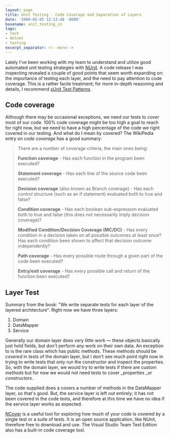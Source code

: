 ```yaml
---
layout: page
title: Unit Testing - Code Coverage and Separation of Layers
date: '2009-02-05 12:13:48 -0600'
basename: unit_testing_co
tags:
- tech
- dotnet
- testing
excerpt_separator: <!--more-->
---
```


Lately I've been working with my team to understand and utilize good automated
unit testing strategies with <a href="http://www.nunit.org">NUnit</a>. A code
release I was inspecting revealed a couple of good points that seem worth
expanding on: the importance of testing each layer, and the need to pay
attention to code coverage. This is a rather facile treatment; for more in-depth
reasoning and details, I recommend <a href="http://www.xunitpatterns.com">xUnit
Test Patterns</a>.

<!--more-->

## Code coverage

Although there may be occasional exceptions, we need our tests to _cover_ most
of our code. 100% code coverage might be too high a goal to reach for right now,
but we need to have a high percentage of the code we right covered in our
testing. And what do I mean by covered? The WikiPedia entry on _code coverage_
has a good summary:

> There are a number of coverage criteria, the main ones being:
>
> **Function coverage** - Has each function in the program been executed?
>
> **Statement coverage** - Has each line of the source code been executed?
>
> **Decision coverage** (also known as Branch coverage) - Has each control
> structure (such as an if statement) evaluated both to true and false?
>
> **Condition coverage** - Has each boolean sub-expression evaluated both to
> true and false (this does not necessarily imply decision coverage)?
>
> **Modified Condition/Decision Coverage (MC/DC)** - Has every condition in a
> decision taken on all possible outcomes at least once? Has each condition been
> shown to affect that decision outcome independently?
>
> **Path coverage** - Has every possible route through a given part of the code
> been executed?
>
> **Entry/exit coverage** - Has every possible call and return of the function
> been executed?

## Layer Test

Summary from the book: "We write separate tests for each layer of the layered
architecture". Right now we have three layers:

<ol>
	<li>Domain</li>
	<li>DataMapper</li>
	<li>Service</li>
</ol>

Generally our domain layer does very little work &mdash; these objects basically
just hold fields, but don't perform any work on their own data. An exception to
is the rare class which has public methods. These methods should be _covered_ in
tests of the domain layer, but I don't see much point right now in trying to
write tests that only run the constructor and inspect the properties. So, with
the domain layer, we would try to write tests if there are custom _methods_ but
for now we would not need tests to cover _properties _or _constructors_.

The code supplied does a covers a number of methods in the DataMapper layer, so
that's good. But, the service layer is left out entirely; it has not been
covered in the code tests, and therefore at this time we have no idea if the
service layer works as expected.

 <a href="http://sourceforge.net/projects/ncover/">NCover</a> is a useful tool
for exploring how much of your code is covered by a single test or a suite of
tests. It is an open source application, like NUnit, therefore free to download
and use. The Visual Studio Team Test Edition also has a built-in code coverage
tool.
